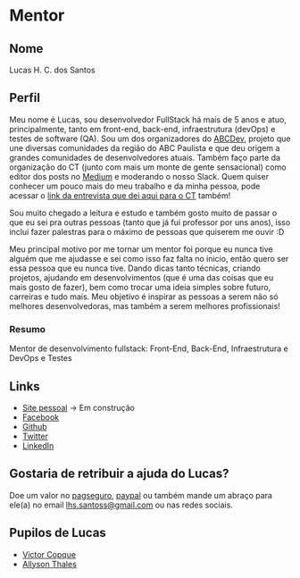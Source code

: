 # Mentor

## Nome

Lucas H. C. dos Santos

## Perfil

Meu nome é Lucas, sou desenvolvedor FullStack há mais de 5 anos e atuo, principalmente, tanto em front-end, back-end, infraestrutura (devOps) e testes de software (QA). Sou um dos organizadores do [ABCDev](2017.abcdevelopers.org), projeto que une diversas comunidades da região do ABC Paulista e que deu origem a grandes comunidades de desenvolvedores atuais. Também faço parte da organização do CT (junto com mais um monte de gente sensacional) como editor dos posts no [Medium](https://medium.com/trainingcenter/) e moderando o nosso Slack. Quem quiser conhecer um pouco mais do meu trabalho e da minha pessoa, pode acessar o [link da entrevista que dei aqui para o CT](https://medium.com/trainingcenter/como-%C3%A9-trabalhar-como-fullstack-developer-por-lucas-santos-c750c6cc4077) também!

Sou muito chegado a leitura e estudo e também gosto muito de passar o que eu sei pra outras pessoas (tanto que já fui professor por uns anos), isso inclui fazer palestras para o máximo de pessoas que quiserem me ouvir :D

Meu principal motivo por me tornar um mentor foi porque eu nunca tive alguém que me ajudasse e sei como isso faz falta no inicio, então quero ser essa pessoa que eu nunca tive. Dando dicas tanto técnicas, criando projetos, ajudando em desenvolvimentos (que é uma das coisas que eu mais gosto de fazer), bem como trocar uma ideia simples sobre futuro, carreiras e tudo mais. Meu objetivo é inspirar as pessoas a serem não só melhores desenvolvedoras, mas também a serem melhores profissionais!

### Resumo

Mentor de desenvolvimento fullstack: Front-End, Back-End, Infraestrutura e DevOps e Testes

## Links

* [Site pessoal](http://lsantos.me) -> Em construção
* [Facebook](https://www.facebook.com/lhs.santoss)
* [Github](https://github.com/khaosdoctor)
* [Twitter](https://twitter.com/_StaticVoid)
* [LinkedIn](https://www.linkedin.com/in/lhs-santos/)

## Gostaria de retribuir a ajuda do Lucas?

Doe um valor no [pagseguro](https://pag.ae/bblYF88), [paypal](https://www.paypal.com/cgi-bin/webscr?cmd=_s-xclick&hosted_button_id=25FDHU9XUD7UL) ou também mande um abraço para ele(a) no email [lhs.santoss@gmail.com](mailto:lhs.santoss@gmail.com) ou nas redes sociais.

## Pupilos de Lucas

- [Victor Copque](../../pupils/profiles/victorcopque.md)
- [Allyson Thales](../../pupils/profiles/allysonthales.md)
